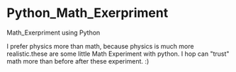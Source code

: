 # Python_Math_Exerpriment
Math_Exerpriment using Python

I prefer physics more than math, because physics is much more realistic.these are some little Math Experiment with python.
I hop can "trust" math more than before after these experiment.
:)
